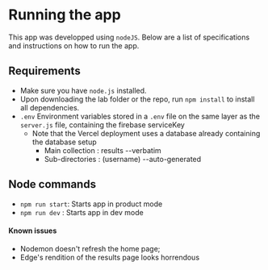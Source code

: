 # Running the app 

This app was developped using `nodeJS`. Below are a list of specifications and instructions on how to run the app.

## Requirements
- Make sure you have `node.js` installed. 
- Upon downloading the lab folder or the repo, run `npm install` to install all dependencies. 
- `.env` Environment variables stored in a `.env` file on the same layer as the `server.js` file, 
    containing the firebase serviceKey
    + Note that the Vercel deployment uses a database already containing the database setup
        * Main collection : results --verbatim
        * Sub-directories : (username) --auto-generated

## Node commands
- `npm run start`: Starts app in product mode
- `npm run dev` : Starts app in dev mode

#### Known issues
- Nodemon doesn't refresh the home page;
- Edge's rendition of the results page looks horrendous